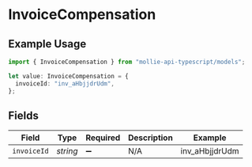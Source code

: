 # InvoiceCompensation

## Example Usage

```typescript
import { InvoiceCompensation } from "mollie-api-typescript/models";

let value: InvoiceCompensation = {
  invoiceId: "inv_aHbjjdrUdm",
};
```

## Fields

| Field              | Type               | Required           | Description        | Example            |
| ------------------ | ------------------ | ------------------ | ------------------ | ------------------ |
| `invoiceId`        | *string*           | :heavy_minus_sign: | N/A                | inv_aHbjjdrUdm     |